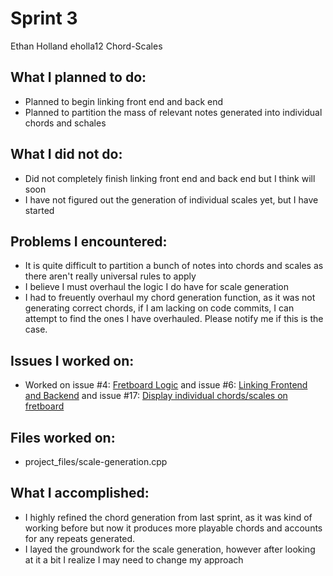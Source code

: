 # Sprint 3
Ethan Holland
eholla12
Chord-Scales

## What I planned to do:
* Planned to begin linking front end and back end
* Planned to partition the mass of relevant notes generated into individual chords and schales

## What I did not do:
* Did not completely finish linking front end and back end but I think will soon
* I have not figured out the generation of individual scales yet, but I have started

## Problems I encountered:
* It is quite difficult to partition a bunch of notes into chords and scales as there aren't really universal rules to apply
* I believe I must overhaul the logic I do have for scale generation
* I had to freuently overhaul my chord generation function, as it was not generating correct chords, if I am lacking on code commits, I can attempt to find the ones I have overhauled. Please notify me if this is the case.

## Issues I worked on: 
* Worked on issue #4: [Fretboard Logic](https://github.com/utk-cs340-fall24/Chord-Scales/issues/4) and issue #6: [Linking Frontend and Backend](https://github.com/utk-cs340-fall24/Chord-Scales/issues/6) and issue #17: [Display individual chords/scales on fretboard
](https://github.com/utk-cs340-fall24/Chord-Scales/issues/17)

## Files worked on: 
* project_files/scale-generation.cpp

## What I accomplished:
* I highly refined the chord generation from last sprint, as it was kind of working before but now it produces more playable chords and accounts for any repeats generated.
* I layed the groundwork for the scale generation, however after looking at it a bit I realize I may need to change my approach
